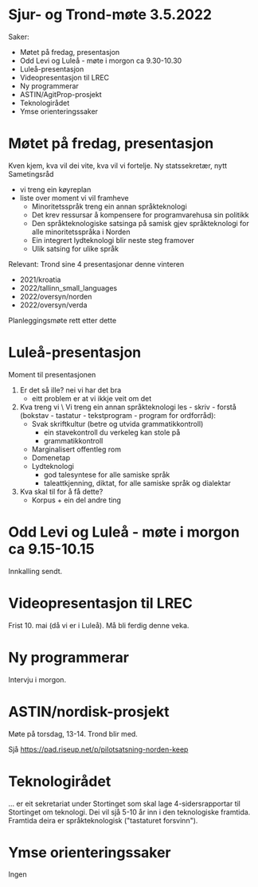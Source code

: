 # Sjur- og Trond-møte 3.5.2022

Saker:

- Møtet på fredag, presentasjon
- Odd Levi og Luleå - møte i morgon ca 9.30-10.30
- Luleå-presentasjon
- Videopresentasjon til LREC
- Ny programmerar
- ASTIN/AgitProp-prosjekt
- Teknologirådet
- Ymse orienteringssaker


# Møtet på fredag, presentasjon

Kven kjem, kva vil dei vite, kva vil vi fortelje.
Ny statssekretær, nytt Sametingsråd

- vi treng ein køyreplan
- liste over moment vi vil framheve
    - Minoritetsspråk treng ein annan språkteknologi
    - Det krev ressursar å kompensere for programvarehusa sin politikk
    - Den språkteknologiske satsinga på samisk gjev språkteknologi for alle minoritetsspråka i Norden
    - Ein integrert lydteknologi blir neste steg framover
    - Ulik satsing for ulike språk

Relevant: Trond sine 4 presentasjonar denne vinteren
- 2021/kroatia
- 2022/tallinn_small_languages
- 2022/oversyn/norden
- 2022/oversyn/verda

Planleggingsmøte rett etter dette

# Luleå-presentasjon

Moment til presentasjonen

1. Er det så ille? nei vi har det bra
    - eitt problem er at vi ikkje veit om det
2. Kva treng vi \\
    Vi treng ein annan språkteknologi les - skriv - forstå (bokstav - tastatur - tekstprogram - program for ordforråd):
    - Svak skriftkultur (betre og utvida grammatikkontroll)
        - ein stavekontroll du verkeleg kan stole på
        - grammatikkontroll
    - Marginalisert offentleg rom
    - Domenetap
    - Lydteknologi
        - god talesyntese for alle samiske språk
        - taleattkjenning, diktat, for alle samiske språk og dialektar
3. Kva skal til for å få dette?
    - Korpus + ein del andre ting

# Odd Levi og Luleå - møte i morgon ca 9.15-10.15

Innkalling sendt.

# Videopresentasjon til LREC

Frist 10. mai (då vi er i Luleå). Må bli ferdig denne veka.

# Ny programmerar

Intervju i morgon.

# ASTIN/nordisk-prosjekt

Møte på torsdag, 13-14. Trond blir med.

Sjå https://pad.riseup.net/p/pilotsatsning-norden-keep

# Teknologirådet

... er eit sekretariat under Stortinget som skal lage 4-sidersrapportar til Stortinget om teknologi. Dei vil sjå 5-10 år inn i den  teknologiske framtida. Framtida deira er språkteknologisk ("tastaturet forsvinn").

# Ymse orienteringssaker

Ingen
